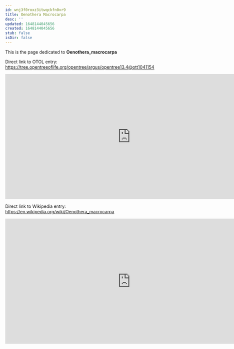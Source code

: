 ```yaml
---
id: wnj3f0roxz3itwqckfn0vr9
title: Oenothera Macrocarpa
desc: ''
updated: 1648144045656
created: 1648144045656
stub: false
isDir: false
---
```

This is the page dedicated to **Oenothera_macrocarpa**


Direct link to OTOL entry: https://tree.opentreeoflife.org/opentree/argus/opentree13.4@ott1041154



<html>
    <body>
    <iframe src="https://tree.opentreeoflife.org/opentree/argus/opentree13.4@ott1041154"
    width="800" height="400" frameborder="0" allowfullscreen> </iframe>
    </body>
</html>
    


Direct link to Wikipedia entry: https://en.wikipedia.org/wiki/Oenothera_macrocarpa



<html>
    <body>
    <iframe src="https://en.wikipedia.org/wiki/Oenothera_macrocarpa"
    width="800" height="400" frameborder="0" allowfullscreen> </iframe>
    </body>
</html>
    
